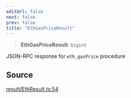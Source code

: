 ```yaml
---
editUrl: false
next: false
prev: false
title: "EthGasPriceResult"
---
```


> **EthGasPriceResult**: `bigint`

JSON-RPC response for `eth_gasPrice` procedure

## Source

[result/EthResult.ts:54](https://github.com/evmts/tevm-monorepo/blob/main/packages/actions-types/src/result/EthResult.ts#L54)
